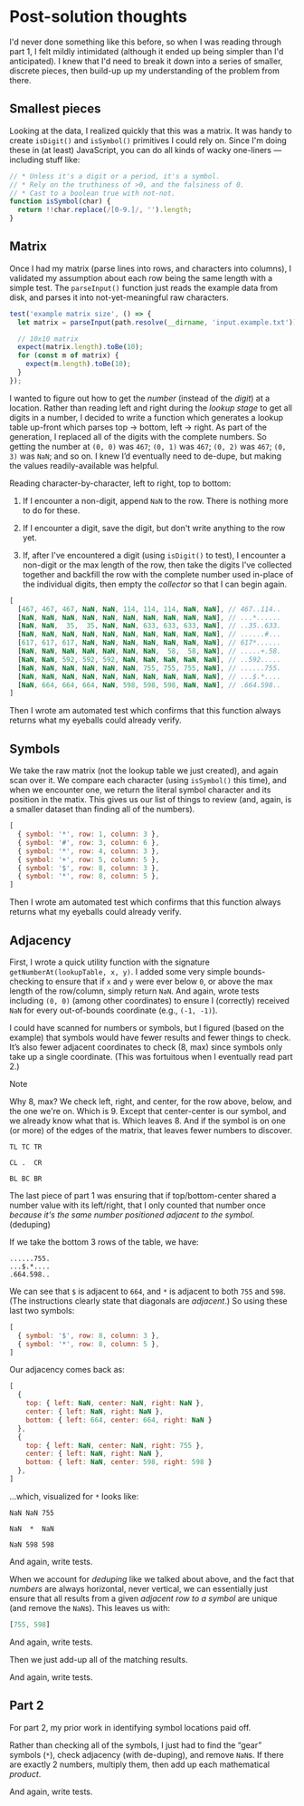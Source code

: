 # Post-solution thoughts

I'd never done something like this before, so when I was reading through part 1, I felt mildly intimidated (although it ended up being simpler than I'd anticipated). I knew that I'd need to break it down into a series of smaller, discrete pieces, then build-up up my understanding of the problem from there.

## Smallest pieces

Looking at the data, I realized quickly that this was a matrix. It was handy to create `isDigit()` and `isSymbol()` primitives I could rely on. Since I'm doing these in (at least) JavaScript, you can do all kinds of wacky one-liners — including stuff like:

```javascript
// * Unless it's a digit or a period, it's a symbol.
// * Rely on the truthiness of >0, and the falsiness of 0.
// * Cast to a boolean true with not-not.
function isSymbol(char) {
  return !!char.replace(/[0-9.]/, '').length;
}
```

## Matrix

Once I had my matrix (parse lines into rows, and characters into columns), I validated my assumption about each row being the same length with a simple test. The `parseInput()` function just reads the example data from disk, and parses it into not-yet-meaningful raw characters.

```javascript
test('example matrix size', () => {
  let matrix = parseInput(path.resolve(__dirname, 'input.example.txt'));

  // 10x10 matrix
  expect(matrix.length).toBe(10);
  for (const m of matrix) {
    expect(m.length).toBe(10);
  }
});
```

I wanted to figure out how to get the _number_ (instead of the _digit_) at a location. Rather than reading left and right during the _lookup stage_ to get all digits in a number, I decided to write a function which generates a lookup table up-front which parses top → bottom, left → right. As part of the generation, I replaced all of the digits with the complete numbers. So getting the number at `(0, 0)` was `467`; `(0, 1)` was `467`; `(0, 2)` was `467`; `(0, 3)` was `NaN`; and so on. I knew I’d eventually need to de-dupe, but making the values readily-available was helpful.

Reading character-by-character, left to right, top to bottom:

1. If I encounter a non-digit, append `NaN` to the row. There is nothing more to do for these.

1. If I encounter a digit, save the digit, but don't write anything to the row yet.

1. If, after I've encountered a digit (using `isDigit()` to test), I encounter a non-digit or the max length of the row, then take the digits I've collected together and backfill the row with the complete number used in-place of the individual digits, then empty the _collector_ so that I can begin again.

```javascript
[
  [467, 467, 467, NaN, NaN, 114, 114, 114, NaN, NaN], // 467..114..
  [NaN, NaN, NaN, NaN, NaN, NaN, NaN, NaN, NaN, NaN], // ...*......
  [NaN, NaN,  35,  35, NaN, NaN, 633, 633, 633, NaN], // ..35..633.
  [NaN, NaN, NaN, NaN, NaN, NaN, NaN, NaN, NaN, NaN], // ......#...
  [617, 617, 617, NaN, NaN, NaN, NaN, NaN, NaN, NaN], // 617*......
  [NaN, NaN, NaN, NaN, NaN, NaN, NaN,  58,  58, NaN], // .....+.58.
  [NaN, NaN, 592, 592, 592, NaN, NaN, NaN, NaN, NaN], // ..592.....
  [NaN, NaN, NaN, NaN, NaN, NaN, 755, 755, 755, NaN], // ......755.
  [NaN, NaN, NaN, NaN, NaN, NaN, NaN, NaN, NaN, NaN], // ...$.*....
  [NaN, 664, 664, 664, NaN, 598, 598, 598, NaN, NaN], // .664.598..
]
```

Then I wrote am automated test which confirms that this function always returns what my eyeballs could already verify.

## Symbols

We take the raw matrix (not the lookup table we just created), and again scan over it. We compare each character (using `isSymbol()` this time), and when we encounter one, we return the literal symbol character and its position in the matix. This gives us our list of things to review (and, again, is a smaller dataset than finding all of the numbers).

```javascript
[
  { symbol: '*', row: 1, column: 3 },
  { symbol: '#', row: 3, column: 6 },
  { symbol: '*', row: 4, column: 3 },
  { symbol: '+', row: 5, column: 5 },
  { symbol: '$', row: 8, column: 3 },
  { symbol: '*', row: 8, column: 5 },
]
```

Then I wrote am automated test which confirms that this function always returns what my eyeballs could already verify.

## Adjacency

First, I wrote a quick utility function with the signature `getNumberAt(lookupTable, x, y)`. I added some very simple bounds-checking to ensure that if `x` and `y` were ever below `0`, or above the max length of the row/column, simply return `NaN`. And again, wrote tests including `(0, 0)` (among other coordinates) to ensure I (correctly) received `NaN` for every out-of-bounds coordinate (e.g., `(-1, -1)`).

I could have scanned for numbers or symbols, but I figured (based on the example) that symbols would have fewer results and fewer things to check. It’s also fewer adjacent coordinates to check (8, max) since symbols only take up a single coordinate. (This was fortuitous when I eventually read part 2.)

> [!NOTE]
> Why 8, max? We check left, right, and center, for the row above, below, and the one we're on. Which is 9. Except that center-center is our symbol, and we already know what that is. Which leaves 8. And if the symbol is on one (or more) of the edges of the matrix, that leaves fewer numbers to discover.

```plain
TL TC TR

CL .  CR

BL BC BR
```

The last piece of part 1 was ensuring that if top/bottom-center shared a number value with its left/right, that I only counted that number once _because it's the same number positioned adjacent to the symbol_. (deduping)

If we take the bottom 3 rows of the table, we have:

```plain
......755.
...$.*....
.664.598..
```

We can see that `$` is adjacent to `664`, and `*` is adjacent to both `755` and `598`. (The instructions clearly state that diagonals are _adjacent_.) So using these last two symbols:

```javascript
[
  { symbol: '$', row: 8, column: 3 },
  { symbol: '*', row: 8, column: 5 },
]
```

Our adjacency comes back as:

```javascript
[
  {
    top: { left: NaN, center: NaN, right: NaN },
    center: { left: NaN, right: NaN },
    bottom: { left: 664, center: 664, right: NaN }
  },
  {
    top: { left: NaN, center: NaN, right: 755 },
    center: { left: NaN, right: NaN },
    bottom: { left: NaN, center: 598, right: 598 }
  },
]
```

…which, visualized for `*` looks like:

```plain
NaN NaN 755

NaN  *  NaN

NaN 598 598
```

And again, write tests.

When we account for _deduping_ like we talked about above, and the fact that _numbers_ are always horizontal, never vertical, we can essentially just ensure that all results from a given _adjacent row to a symbol_ are unique (and remove the `NaN`s). This leaves us with:

```javascript
[755, 598]
```

And again, write tests.

Then we just add-up all of the matching results.

And again, write tests.

## Part 2

For part 2, my prior work in identifying symbol locations paid off.

Rather than checking all of the symbols, I just had to find the “gear” symbols (`*`), check adjacency (with de-duping), and remove `NaN`s. If there are exactly 2 numbers, multiply them, then add up each mathematical _product_.

And again, write tests.
